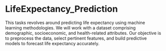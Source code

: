 # LifeExpectancy_Prediction
This tasks revolves around predicting life expectancy using machine learning methodologies. We will work with a dataset comprising demographic, socioeconomic, and health-related attributes. Our objective is to preprocess the data, select pertinent features, and build predictive models to forecast life expectancy accurately.
